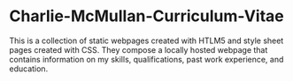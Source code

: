 # Charlie-McMullan-Curriculum-Vitae
This is a collection of static webpages created with HTLM5 and style sheet pages created with CSS. They compose a locally hosted webpage that contains information on my skills, qualifications, past work experience, and education. 
